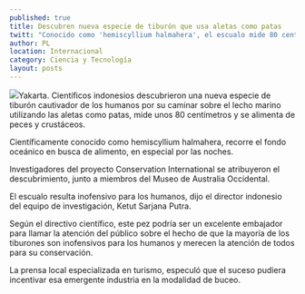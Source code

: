 ```yaml
---
published: true
title: Descubren nueva especie de tiburón que usa aletas como patas
twitt: "Conocido como 'hemiscyllium halmahera', el escualo mide 80 centímetros, se alimenta de peces y crustáceso y resulta inofensivo para los humanos."
author: PL
location: Internacional
category: Ciencia y Tecnología
layout: posts
---
```


![](http://i.imgur.com/H7B8yUBm.jpg)Yakarta. Científicos indonesios descubrieron una nueva especie de tiburón cautivador de los humanos por su caminar sobre el lecho marino utilizando las aletas como patas, mide unos 80 centímetros y se alimenta de peces y crustáceos.

Científicamente conocido como hemiscyllium halmahera, recorre el fondo oceánico en busca de alimento, en especial por las noches.

Investigadores del proyecto Conservation International se atribuyeron el descubrimiento, junto a miembros del Museo de Australia Occidental.

El escualo resulta inofensivo para los humanos, dijo el director indonesio del equipo de investigación, Ketut Sarjana Putra.

Según el directivo científico, este pez podría ser un excelente embajador para llamar la atención del público sobre el hecho de que la mayoría de los tiburones son inofensivos para los humanos y merecen la atención de todos para su conservación.

La prensa local especializada en turismo, especuló que el suceso pudiera incentivar esa emergente industria en la modalidad de buceo.
